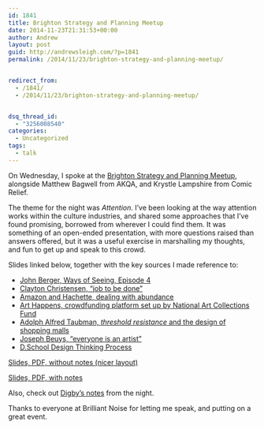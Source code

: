 ```yaml
---
id: 1841
title: Brighton Strategy and Planning Meetup
date: 2014-11-23T21:31:53+00:00
author: Andrew
layout: post
guid: http://andrewsleigh.com/?p=1841
permalink: /2014/11/23/brighton-strategy-and-planning-meetup/


redirect_from:
  - /1841/
  - /2014/11/23/brighton-strategy-and-planning-meetup/


dsq_thread_id:
  - "3256008540"
categories:
  - Uncategorized
tags:
  - talk
---
```

On Wednesday, I spoke at the [Brighton Strategy and Planning Meetup](http://brilliantnoise.com/brighton-strategy-planning-meetup-2-wednesday-19th-november/), alongside Matthew Bagwell from AKQA, and Krystle Lampshire from Comic Relief.<!--more-->

The theme for the night was _Attention_. I&#8217;ve been looking at the way attention works within the culture industries, and shared some approaches that I&#8217;ve found promising, borrowed from wherever I could find them. It was something of an open-ended presentation, with more questions raised than answers offered, but it was a useful exercise in marshalling my thoughts, and fun to get up and speak to this crowd.

Slides linked below, together with the key sources I made reference to:

  * [John Berger, Ways of Seeing, Episode 4](https://www.youtube.com/watch?v=xhOVdoMxYxU)
  * [Clayton Christensen, &#8220;job to be done”](http://hbswk.hbs.edu/item/6496.html)
  * [Amazon and Hachette, dealing with abundance](http://stratechery.com/2014/economic-power-age-abundance/)
  * [Art Happens, crowdfunding platform set up by National Art Collections Fund](http://www.artfund.org/get-involved/art-happens)
  * [Adolph Alfred Taubman, _threshold resistance_ and the design of shopping malls](http://en.wikipedia.org/wiki/A._Alfred_Taubman)
  * [Joseph Beuys, &#8220;everyone is an artist&#8221;](http://en.wikipedia.org/wiki/Joseph_Beuys)
  * [D.School Design Thinking Process](http://dschool.stanford.edu/use-our-methods/)

[Slides, PDF, without notes (nicer layout)](/assets/2014/11/AndrewSleigh-BTNStrat-talk-20141119-no-notes.pdf)

[Slides, PDF, with notes](/assets/2014/11/AndrewSleigh-BTNStrat-talk-20141119.pdf)

Also, check out [Digby&#8217;s notes](http://brilliantnoise.com/strategy-planning-meetup-2-notes-thoughts/) from the night.

Thanks to everyone at Brilliant Noise for letting me speak, and putting on a great event.